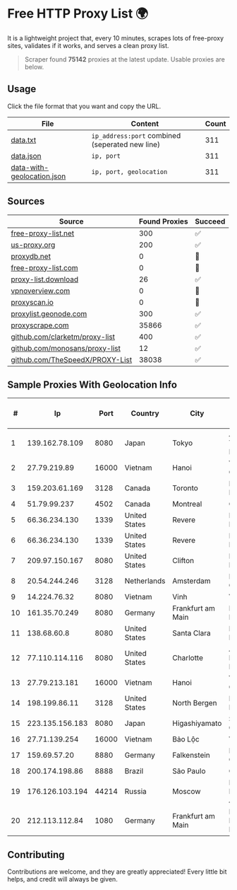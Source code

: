 
# Free HTTP Proxy List 🌍

It is a lightweight project that, every 10 minutes, scrapes lots of free-proxy sites, validates if it works, and serves a clean proxy list.


> Scraper found **75142** proxies at the latest update. Usable proxies are below.

## Usage

Click the file format that you want and copy the URL.


|File|Content|Count|
|----|-------|-----|
|[data.txt](https://raw.githubusercontent.com/themiralay/Proxy-List-World/master/data.txt)|`ip_address:port` combined (seperated new line)|311|
|[data.json](https://raw.githubusercontent.com/themiralay/Proxy-List-World/master/data.json)|`ip, port`|311|
|[data-with-geolocation.json](https://raw.githubusercontent.com/themiralay/Proxy-List-World/master/data-with-geolocation.json)|`ip, port, geolocation`|311|

## Sources

|Source|Found Proxies|Succeed|
|------|-------------|-------|
|[free-proxy-list.net](https://free-proxy-list.net)|300|✅|
|[us-proxy.org](https://www.us-proxy.org)|200|✅|
|[proxydb.net](http://proxydb.net)|0|🚫|
|[free-proxy-list.com](https://free-proxy-list.com/?page=&port=&type%5B%5D=http&type%5B%5D=https&up_time=0&search=Search)|0|🚫|
|[proxy-list.download](https://www.proxy-list.download/HTTP)|26|✅|
|[vpnoverview.com](https://vpnoverview.com/privacy/anonymous-browsing/free-proxy-servers)|0|🚫|
|[proxyscan.io](https://www.proxyscan.io)|0|🚫|
|[proxylist.geonode.com](https://proxylist.geonode.com/api/proxy-list?limit=300&page=1&sort_by=lastChecked&sort_type=desc&protocols=http,https)|300|✅|
|[proxyscrape.com](https://api.proxyscrape.com/v2/?request=displayproxies&protocol=http&timeout=10000&country=all&ssl=all&anonymity=all)|35866|✅|
|[github.com/clarketm/proxy-list](https://raw.githubusercontent.com/clarketm/proxy-list/master/proxy-list-raw.txt)|400|✅|
|[github.com/monosans/proxy-list](https://raw.githubusercontent.com/monosans/proxy-list/main/proxies/http.txt)|12|✅|
|[github.com/TheSpeedX/PROXY-List](https://raw.githubusercontent.com/TheSpeedX/PROXY-List/master/http.txt)|38038|✅|


## Sample Proxies With Geolocation Info

|#|Ip|Port|Country|City|Internet Service Provider|
|-|--|----|-------|----|-------------------------|
|1|139.162.78.109|8080|Japan|Tokyo|Akamai Technologies, Inc.|
|2|27.79.219.89|16000|Vietnam|Hanoi|Viettel Corporation|
|3|159.203.61.169|3128|Canada|Toronto|DigitalOcean, LLC|
|4|51.79.99.237|4502|Canada|Montreal|OVH SAS|
|5|66.36.234.130|1339|United States|Revere|DediOutlet, LLC|
|6|66.36.234.130|1339|United States|Revere|DediOutlet, LLC|
|7|209.97.150.167|8080|United States|Clifton|DigitalOcean, LLC|
|8|20.54.244.246|3128|Netherlands|Amsterdam|Microsoft Corporation|
|9|14.224.76.32|8080|Vietnam|Vinh|VNPT|
|10|161.35.70.249|8080|Germany|Frankfurt am Main|DigitalOcean, LLC|
|11|138.68.60.8|8080|United States|Santa Clara|DigitalOcean, LLC|
|12|77.110.114.116|8080|United States|Charlotte|Aeza International LTD|
|13|27.79.213.181|16000|Vietnam|Hanoi|Viettel Corporation|
|14|198.199.86.11|3128|United States|North Bergen|DigitalOcean, LLC|
|15|223.135.156.183|8080|Japan|Higashiyamato|So-net Corporation|
|16|27.71.139.254|16000|Vietnam|Bảo Lộc|Viettel Group|
|17|159.69.57.20|8880|Germany|Falkenstein|Hetzner Online GmbH|
|18|200.174.198.86|8888|Brazil|São Paulo|Claro S.A|
|19|176.126.103.194|44214|Russia|Moscow|Miglovets Egor Andreevich|
|20|212.113.112.84|1080|Germany|Frankfurt am Main|DpkgSoft International Limited|



## Contributing

Contributions are welcome, and they are greatly appreciated! Every
little bit helps, and credit will always be given.

